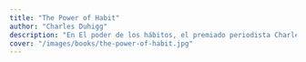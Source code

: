 ```yaml
---
title: "The Power of Habit"
author: "Charles Duhigg"
description: "En El poder de los hábitos, el premiado periodista Charles Duhigg nos lleva al límite de los descubrimientos científicos que explican por qué existen los hábitos, cómo nos condicionan y cómo cambiarlos. Duhigg ofrece una gran cantidad de información en una fascinante narrativa que nos lleva a las salas de reuniones de Procter & Gamble, a las gradas de la NFL, y hasta al movimiento por los derechos civiles, y presenta una manera completamente nueva de entender la naturaleza humana y su potencial."
cover: "/images/books/the-power-of-habit.jpg"
---
```

